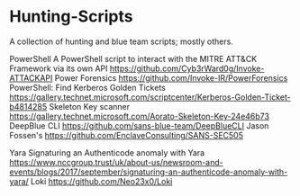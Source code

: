 # Hunting-Scripts
A collection of hunting and blue team scripts; mostly others.

PowerShell
A PowerShell script to interact with the MITRE ATT&CK Framework via its own API  https://github.com/Cyb3rWard0g/Invoke-ATTACKAPI
Power Forensics https://github.com/Invoke-IR/PowerForensics
PowerShell: Find Kerberos Golden Tickets https://gallery.technet.microsoft.com/scriptcenter/Kerberos-Golden-Ticket-b4814285
Skeleton Key scanner https://gallery.technet.microsoft.com/Aorato-Skeleton-Key-24e46b73
DeepBlue CLI https://github.com/sans-blue-team/DeepBlueCLI
Jason Fossen's https://github.com/EnclaveConsulting/SANS-SEC505


Yara
Signaturing an Authenticode anomaly with Yara https://www.nccgroup.trust/uk/about-us/newsroom-and-events/blogs/2017/september/signaturing-an-authenticode-anomaly-with-yara/
Loki https://github.com/Neo23x0/Loki 
